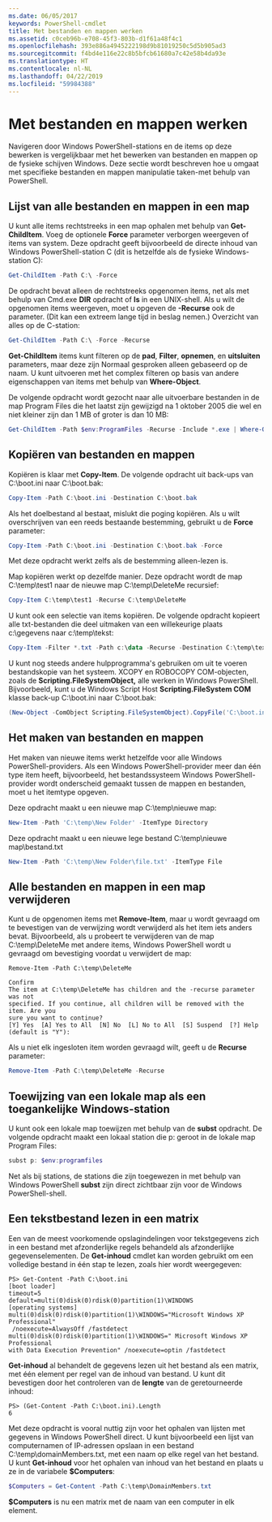 ```yaml
---
ms.date: 06/05/2017
keywords: PowerShell-cmdlet
title: Met bestanden en mappen werken
ms.assetid: c0ceb96b-e708-45f3-803b-d1f61a48f4c1
ms.openlocfilehash: 393e886a4945222198d9b81019250c5d5b905ad3
ms.sourcegitcommit: f4bd4e116e22c8b5bfcb61680a7c42e58b4da93e
ms.translationtype: HT
ms.contentlocale: nl-NL
ms.lasthandoff: 04/22/2019
ms.locfileid: "59984388"
---
```

# <a name="working-with-files-and-folders"></a>Met bestanden en mappen werken

Navigeren door Windows PowerShell-stations en de items op deze bewerken is vergelijkbaar met het bewerken van bestanden en mappen op de fysieke schijven Windows. Deze sectie wordt beschreven hoe u omgaat met specifieke bestanden en mappen manipulatie taken-met behulp van PowerShell.

## <a name="listing-all-the-files-and-folders-within-a-folder"></a>Lijst van alle bestanden en mappen in een map

U kunt alle items rechtstreeks in een map ophalen met behulp van **Get-ChildItem**. Voeg de optionele **Force** parameter verborgen weergeven of items van system. Deze opdracht geeft bijvoorbeeld de directe inhoud van Windows PowerShell-station C (dit is hetzelfde als de fysieke Windows-station C):

```powershell
Get-ChildItem -Path C:\ -Force
```

De opdracht bevat alleen de rechtstreeks opgenomen items, net als met behulp van Cmd.exe **DIR** opdracht of **ls** in een UNIX-shell. Als u wilt de opgenomen items weergeven, moet u opgeven de **-Recurse** ook de parameter. (Dit kan een extreem lange tijd in beslag nemen.) Overzicht van alles op de C-station:

```powershell
Get-ChildItem -Path C:\ -Force -Recurse
```

**Get-ChildItem** items kunt filteren op de **pad**, **Filter**, **opnemen**, en **uitsluiten** parameters, maar deze zijn Normaal gesproken alleen gebaseerd op de naam. U kunt uitvoeren met het complex filteren op basis van andere eigenschappen van items met behulp van **Where-Object**.

De volgende opdracht wordt gezocht naar alle uitvoerbare bestanden in de map Program Files die het laatst zijn gewijzigd na 1 oktober 2005 die wel en niet kleiner zijn dan 1 MB of groter is dan 10 MB:

```powershell
Get-ChildItem -Path $env:ProgramFiles -Recurse -Include *.exe | Where-Object -FilterScript {($_.LastWriteTime -gt '2005-10-01') -and ($_.Length -ge 1mb) -and ($_.Length -le 10mb)}
```

## <a name="copying-files-and-folders"></a>Kopiëren van bestanden en mappen

Kopiëren is klaar met **Copy-Item**. De volgende opdracht uit back-ups van C:\\boot.ini naar C:\\boot.bak:

```powershell
Copy-Item -Path C:\boot.ini -Destination C:\boot.bak
```

Als het doelbestand al bestaat, mislukt die poging kopiëren. Als u wilt overschrijven van een reeds bestaande bestemming, gebruikt u de **Force** parameter:

```powershell
Copy-Item -Path C:\boot.ini -Destination C:\boot.bak -Force
```

Met deze opdracht werkt zelfs als de bestemming alleen-lezen is.

Map kopiëren werkt op dezelfde manier. Deze opdracht wordt de map C:\\temp\\test1 naar de nieuwe map C:\\temp\\DeleteMe recursief:

```powershell
Copy-Item C:\temp\test1 -Recurse C:\temp\DeleteMe
```

U kunt ook een selectie van items kopiëren. De volgende opdracht kopieert alle txt-bestanden die deel uitmaken van een willekeurige plaats c:\\gegevens naar c:\\temp\\tekst:

```powershell
Copy-Item -Filter *.txt -Path c:\data -Recurse -Destination C:\temp\text
```

U kunt nog steeds andere hulpprogramma's gebruiken om uit te voeren bestandskopie van het systeem. XCOPY en ROBOCOPY COM-objecten, zoals de **Scripting.FileSystemObject,** alle werken in Windows PowerShell. Bijvoorbeeld, kunt u de Windows Script Host **Scripting.FileSystem COM** klasse back-up C:\\boot.ini naar C:\\boot.bak:

```powershell
(New-Object -ComObject Scripting.FileSystemObject).CopyFile('C:\boot.ini', 'C:\boot.bak')
```

## <a name="creating-files-and-folders"></a>Het maken van bestanden en mappen

Het maken van nieuwe items werkt hetzelfde voor alle Windows PowerShell-providers. Als een Windows PowerShell-provider meer dan één type item heeft, bijvoorbeeld, het bestandssysteem Windows PowerShell-provider wordt onderscheid gemaakt tussen de mappen en bestanden, moet u het itemtype opgeven.

Deze opdracht maakt u een nieuwe map C:\\temp\\nieuwe map:

```powershell
New-Item -Path 'C:\temp\New Folder' -ItemType Directory
```

Deze opdracht maakt u een nieuwe lege bestand C:\\temp\\nieuwe map\\bestand.txt

```powershell
New-Item -Path 'C:\temp\New Folder\file.txt' -ItemType File
```

## <a name="removing-all-files-and-folders-within-a-folder"></a>Alle bestanden en mappen in een map verwijderen

Kunt u de opgenomen items met **Remove-Item**, maar u wordt gevraagd om te bevestigen van de verwijzing wordt verwijderd als het item iets anders bevat. Bijvoorbeeld, als u probeert te verwijderen van de map C:\\temp\\DeleteMe met andere items, Windows PowerShell wordt u gevraagd om bevestiging voordat u verwijdert de map:

```
Remove-Item -Path C:\temp\DeleteMe

Confirm
The item at C:\temp\DeleteMe has children and the -recurse parameter was not
specified. If you continue, all children will be removed with the item. Are you
sure you want to continue?
[Y] Yes  [A] Yes to All  [N] No  [L] No to All  [S] Suspend  [?] Help
(default is "Y"):
```

Als u niet elk ingesloten item worden gevraagd wilt, geeft u de **Recurse** parameter:

```powershell
Remove-Item -Path C:\temp\DeleteMe -Recurse
```

## <a name="mapping-a-local-folder-as-a-windows-accessible-drive"></a>Toewijzing van een lokale map als een toegankelijke Windows-station

U kunt ook een lokale map toewijzen met behulp van de **subst** opdracht. De volgende opdracht maakt een lokaal station die p: geroot in de lokale map Program Files:

```powershell
subst p: $env:programfiles
```

Net als bij stations, de stations die zijn toegewezen in met behulp van Windows PowerShell **subst** zijn direct zichtbaar zijn voor de Windows PowerShell-shell.

## <a name="reading-a-text-file-into-an-array"></a>Een tekstbestand lezen in een matrix

Een van de meest voorkomende opslagindelingen voor tekstgegevens zich in een bestand met afzonderlijke regels behandeld als afzonderlijke gegevenselementen. De **Get-inhoud** cmdlet kan worden gebruikt om een volledige bestand in één stap te lezen, zoals hier wordt weergegeven:

```
PS> Get-Content -Path C:\boot.ini
[boot loader]
timeout=5
default=multi(0)disk(0)rdisk(0)partition(1)\WINDOWS
[operating systems]
multi(0)disk(0)rdisk(0)partition(1)\WINDOWS="Microsoft Windows XP Professional"
 /noexecute=AlwaysOff /fastdetect
multi(0)disk(0)rdisk(0)partition(1)\WINDOWS=" Microsoft Windows XP Professional
with Data Execution Prevention" /noexecute=optin /fastdetect
```

**Get-inhoud** al behandelt de gegevens lezen uit het bestand als een matrix, met één element per regel van de inhoud van bestand. U kunt dit bevestigen door het controleren van de **lengte** van de geretourneerde inhoud:

```
PS> (Get-Content -Path C:\boot.ini).Length
6
```

Met deze opdracht is vooral nuttig zijn voor het ophalen van lijsten met gegevens in Windows PowerShell direct. U kunt bijvoorbeeld een lijst van computernamen of IP-adressen opslaan in een bestand C:\\temp\\domainMembers.txt, met een naam op elke regel van het bestand. U kunt **Get-inhoud** voor het ophalen van inhoud van het bestand en plaats u ze in de variabele **$Computers**:

```powershell
$Computers = Get-Content -Path C:\temp\DomainMembers.txt
```

**$Computers** is nu een matrix met de naam van een computer in elk element.
